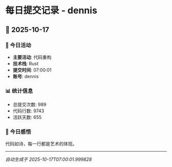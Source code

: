 # 每日提交记录 - dennis

## 📅 2025-10-17

### 🎯 今日活动
- **主要活动**: 代码重构
- **技术栈**: Rust
- **提交时间**: 07:00:01
- **账号**: dennis

### 📊 统计信息
- 总提交次数: 989
- 代码行数: 9743
- 活跃天数: 655

### 💭 今日感悟
代码如诗，每一行都是艺术的体现。

---
*自动生成于 2025-10-17T07:00:01.999828*

